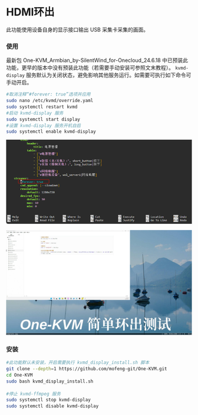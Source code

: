 # HDMI环出

此功能使用设备自身的显示接口输出 USB 采集卡采集的画面。

### 使用

最新包 One-KVM_Armbian_by-SilentWind_for-Onecloud_24.6.18 中已预装此功能，更早的版本中没有预装此功能（若需要手动安装可参照文末教程）。 `kvmd-display` 服务默认为关闭状态，避免影响其他服务运行。如需要可执行如下命令可手动开启。

```bash
#取消注释“#forever: true”选项并应用
sudo nano /etc/kvmd/override.yaml
sudo systemctl restart kvmd
#启动 kvmd-display 服务
sudo systemctl start display
#设置 kvmd-display 服务开机自启
sudo systemctl enable kvmd-display
```

![image-20240622155709995](./img/image-20240622155709995.png)

![frame-1](./img/frame-1.png)

### 安装

```bash
#此功能默认未安装，开启需要执行 kvmd_display_install.sh 脚本
git clone --depth=1 https://github.com/mofeng-git/One-KVM.git
cd One-KVM 
sudo bash kvmd_display_install.sh

#停止 kvmd-ffmpeg 服务
sudo systemctl stop kvmd-display
sudo systemctl disable kvmd-display
```

